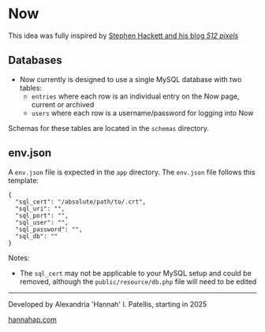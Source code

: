 # Now

This idea was fully inspired by [Stephen Hackett and his blog _512 pixels_](https://512pixels.net/now/)

## Databases

- Now currently is designed to use a single MySQL database with two tables:
  - `entries` where each row is an individual entry on the Now page, current or archived
  - `users` where each row is a username/password for logging into Now

Schemas for these tables are located in the `schemas` directory.

## env.json

A `env.json` file is expected in the `app` directory. The `env.json` file follows this template:

```
{
  "sql_cert": "/absolute/path/to/.crt",
  "sql_uri": "",
  "sql_port": "",
  "sql_user": "",
  "sql_password": "",
  "sql_db": ""
}
```

Notes:
- The `sql_cert` may not be applicable to your MySQL setup and could be removed, although the `public/resource/db.php` file will need to be edited

---

Developed by Alexandria 'Hannah' I. Patellis, starting in 2025

[hannahap.com](https://hannahap.com)